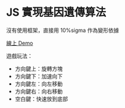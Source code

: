 # JS 實現基因遺傳算法

沒有使用框架，直接用 10%sigma 作為變形依據

[線上 Demo](https://psheon.github.io/js-genetic-algorithm-tetris)

遊戲玩法：

- 方向鍵上：旋轉方塊
- 方向鍵下：加速向下
- 方向鍵左：向左移動
- 方向鍵右：向右移動
- 空白鍵：快速放到底部
